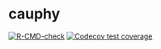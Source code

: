 cauphy
===============

<!-- badges: start -->
[![R-CMD-check](https://github.com/gilles-didier/cauphy/actions/workflows/R-CMD-check.yaml/badge.svg)](https://github.com/gilles-didier/cauphy/actions/workflows/R-CMD-check.yaml)
[![Codecov test coverage](https://codecov.io/gh/gilles-didier/cauphy/branch/master/graph/badge.svg)](https://app.codecov.io/gh/gilles-didier/cauphy?branch=master)
<!-- badges: end -->
